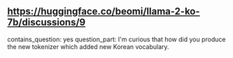 ## https://huggingface.co/beomi/llama-2-ko-7b/discussions/9

contains_question: yes
question_part: I'm curious that how did you produce the new tokenizer which added new Korean vocabulary.